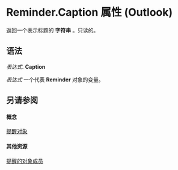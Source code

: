 
# Reminder.Caption 属性 (Outlook)

返回一个表示标题的 **字符串** 。只读的。


## 语法

 _表达式_. **Caption**

 _表达式_ 一个代表 **Reminder** 对象的变量。


## 另请参阅


#### 概念


[提醒对象](b7364e48-51bc-b360-2154-e85e7779ece4.md)
#### 其他资源


[提醒的对象成员](2dc26aef-9636-4761-4d79-4571bb7c9726.md)